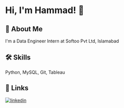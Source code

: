 
# Hi, I'm Hammad! 👋

## 🚀 About Me
I'm a Data Engineer Intern at Softoo Pvt Ltd, Islamabad


## 🛠 Skills
Python, MySQL, Git, Tableau 


## 🔗 Links

[![linkedin](https://img.shields.io/badge/linkedin-0A66C2?style=for-the-badge&logo=linkedin&logoColor=white)](https://www.linkedin.com/in/hammadalishah)

